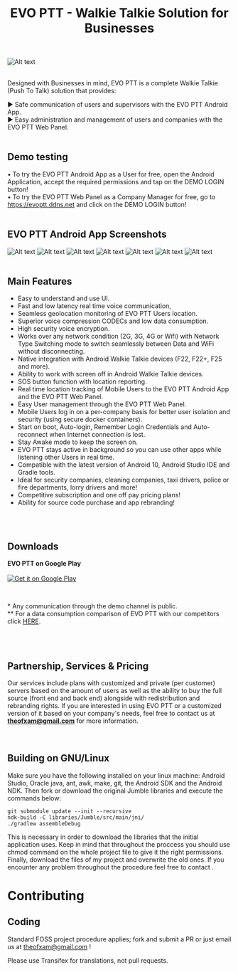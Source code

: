 <h1 align="center">EVO PTT - Walkie Talkie Solution for Businesses</h1>
<br/>

![Alt text](https://github.com/Theofilos-Chamalis/QR-PTT-PushToTalk/blob/master/EVO%20PTT-feature-graphic.png "EVO PTT - The Evolution in PTT communication")
<br/>
<br/>

Designed with Businesses in mind, EVO PTT is a complete Walkie Talkie (Push To Talk) solution that provides:

► Safe communication of users and supervisors with the EVO PTT Android App.
<br/>
► Easy administration and management of users and companies with the EVO PTT Web Panel.
<br/>
<br/>


Demo testing
---------------------
• To try the EVO PTT Android App as a User for free, open the Android Application, accept the required permissions and tap on the DEMO LOGIN button! 
<br/>
• To try the EVO PTT Web Panel as a Company Manager for free, go to https://evoptt.ddns.net and click on the DEMO LOGIN button!
<br/>
<br/>


EVO PTT Android App Screenshots
-------------------------------
![Alt text](https://lh3.googleusercontent.com/QHKcGjB1coyKFnoMMlMDKFZsxb5b2QIPDGkVRa7l2B1iYPpyqAqKp7EwNM47eivWmtQ=w720-h380-rw "Login Screen") 
![Alt text](https://lh3.googleusercontent.com/jPr6XrHdUqLu-cHzY_Dx4Rx1y7EyP2j-VIMmVrLAYwCVcMu8icfUCZI4-ebSyZIl11U=w720-h380-rw "Server Screen") 
![Alt text](https://lh3.googleusercontent.com/p_BwjT4Qvb3m_a8J7jW8HLPeI4jSLh84FT5__dJQUP6oIiObLpujtze7YMP9B-QOHwA=w720-h380-rw "Mapview Screen") 
![Alt text](https://lh3.googleusercontent.com/K5ey4JjmU2UO9Vph4RSq7qnqSWjkw9zt0Cg9S8-wRQjmGXVLg2IRvzN8LgcKLS5oh1lu=w720-h380-rw "Chat Screen")
![Alt text](https://lh3.googleusercontent.com/GEb4GqhKVz7NjIKZygA6qggeA-WA_7B-_ESqHLKJohQA7YZoTD--JAkXrQeQPR0JU5I=w720-h380-rw "Side Menu")
![Alt text](https://lh3.googleusercontent.com/Xp-WIpbpKCMPK6vYzgBwXYDGJ5w9-wMfikgopJXRl26KfXUaeK5d9a2LEgk6z1rqjhH6=w720-h380-rw "General Settings")
![Alt text](https://lh3.googleusercontent.com/UH4IizfoTs5-GmJkqnJaASVTWIDOCAydbu007FH27y2RhjYlRtBQGlzMqJGDDJZFAtY=w720-h380-rw "Audio Settings")
<br/>
<br/>


Main Features
---------------------
- Easy to understand and use UI.
- Fast and low latency real time voice communication,
- Seamless geolocation monitoring of EVO PTT Users location.
- Superior voice compression CODECs and low data consumption.
- High security voice encryption.
- Works over any network condition (2G, 3G, 4G or Wifi) with Network Type Switching mode to switch seamlessly between Data and WiFi without disconnecting.
- Native integration with Android Walkie Talkie devices (F22, F22+, F25 and more).
- Ability to work with screen off in Android Walkie Talkie devices.
- SOS button function with location reporting.
- Real time location tracking of Mobile Users to the EVO PTT Android App and the EVO PTT Web Panel.
- Easy User management through the EVO PTT Web Panel.
- Mobile Users log in on a per-company basis for better user isolation and security (using secure docker containers).
- Start on boot, Auto-login, Remember Login Credentials and Auto-reconnect when Internet connection is lost.
- Stay Awake mode to keep the screen on.
- EVO PTT stays active in background so you can use other apps while listening other Users in real time.
- Compatible with the latest version of Android 10, Android Studio IDE and Gradle tools.
- Ideal for security companies, cleaning companies, taxi drivers, police or fire departments, lorry drivers and more!
- Competitive subscription and one off pay pricing plans!
- Ability for source code purchase and app rebranding!
<br/>
<br/>


Downloads
---------------------

<strong>EVO PTT on Google Play</strong>
<br /><br />
<a href="https://play.google.com/store/apps/details?id=com.theofilos.chamalis.evoptt">
  <img alt="Get it on Google Play" src="https://developer.android.com/images/brand/en_generic_rgb_wo_45.png" />
</a>

<br/>

\*  Any communication through the demo channel is public. <br/>
*\* For a data consumption comparison of EVO PTT with our competitors click <a target="_blank" href="https://www.dropbox.com/s/39qpqhx88bqj5nl/EVO%20PTT%20Benchmark.pdf?dl=0"> HERE</a>.

<br/><br/>
Partnership, Services & Pricing
-----------------------
Our services include plans with customized and private (per customer) servers based on the amount of users as well as the ability to buy the full source (front end and back end) alongside with redistribution and rebranding rights. If you are interested in using EVO PTT or a customized version of it based on your company's needs, feel free to contact us at <b>theofxam@gmail.com</b> for more information.
<br/>
<br/>
<br/>


Building on GNU/Linux
---------------------

Make sure you have the following installed on your linux machine: Android Studio, Oracle java,
ant, awk, make, git, the Android SDK and the Android NDK. Then fork or download the original Jumble libraries and execute the commands below:

    git submodule update --init --recursive
    ndk-build -C libraries/Jumble/src/main/jni/
    ./gradlew assembleDebug

This is necessary in order to download the libraries that the initial application uses.
Keep in mind that throughout the proccess you should use chmod command on the whole project file
to give it the right permissions. Finally, download the files of my project and overwrite the old
ones. If you encounter any problem throughout the procedure feel free to contact 
.


Contributing	
============

Coding
------

Standard FOSS project procedure applies; fork and submit a PR or just email us at theofxam@gmail.com !

Please use Transifex for translations, not pull requests.
